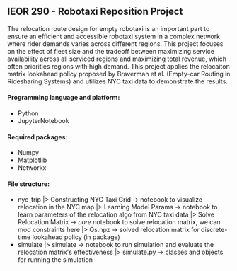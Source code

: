 ## IEOR 290 - Robotaxi Reposition Project

The relocation route design for empty robotaxi is an important part to ensure an efficient and accessible robotaxi system in a complex network where rider demands varies across different regions.
This project focuses on the effect of fleet size and the tradeoff between maximizing service availability across all serviced regions and maximizing total revenue, which often priorities regions with high demand.
This project applies the relocaiton matrix lookahead policy proposed by Braverman et al. (Empty-car Routing in Ridesharing Systems) and utilizes NYC taxi data to demonstrate the results.


#### Programming language and platform:
- Python
- JupyterNotebook
#### Required packages:
- Numpy
- Matplotlib
- Networkx
#### File structure:
- nyc_trip
    |> Constructing NYC Taxi Grid -> notebook to visualize relocation in the NYC map 
    |> Learning Model Params      -> notebook to learn parameters of the relocation algo from NYC taxi data
    |> Solve Relocation Matrix    -> *core* notebook to solve relocation matrix, we can mod constraints here
    |> Qs.npz                     -> solved relocation matrix for discrete-time lookahead policy (in package)
- simulate
    |> simulate                   -> notebook to run simulation and evaluate the relocation matrix's effectiveness
    |> simulate.py                -> classes and objects for running the simulation 

